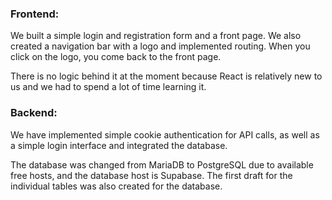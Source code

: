 ### Frontend:
We built a simple login and registration form and a front page.
We also created a navigation bar with a logo and implemented routing.
When you click on the logo, you come back to the front page.

There is no logic behind it at the moment because React is relatively new to us
and we had to spend a lot of time learning it.

### Backend:
We have implemented simple cookie authentication for API calls, 
as well as a simple login interface and integrated the database. 

The database was changed from MariaDB to PostgreSQL due to available free hosts, 
and the database host is Supabase. The first draft for the individual tables 
was also created for the database.

